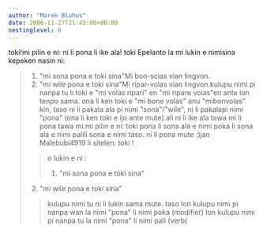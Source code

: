```yaml
---
author: "Marek Blahus"
date: 2006-11-27T21:45:00+00:00
nestinglevel: 0
---
```

toki!mi pilin e ni: ni li pona li ike ala! toki Epelanto la mi lukin e nimisina kepeken nasin ni: 
> 1. "mi sona pona e toki sina"Mi bon-scias vian lingvon. 
> 2. "mi wile pona e toki sina"Mi ripar-volas vian lingvon.kulupu nimi pi nanpa tu li toki e "mi volas ripari" en "mi ripare volas"en ante lon tenpo sama. ona li ken toki e "mi bone volas" anu "mibonvolas" kin, taso ni li pakala ala pi nimi "sona"/"wile", ni li pakalapi nimi "pona" (ona li ken toki e ijo ante mute).ali ni li ike ala tawa mi li pona tawa mi.mi pilin e ni: toki pona li sona ala e nimi poka li sona ala e nimi palili sona e nimi taso. ni li pona mute :)jan Malebubi4919 li sitelen:
> toki !
>> o lukin e ni :
>> 1. "mi sona pona e toki sina"
> 2. "mi wile pona e toki sina"
>> kulupu nimi tu ni li lukin sama mute.
> taso lon kulupu nimi pi nanpa wan la nimi "pona" li nimi poka (modifier)
> lon kulupu nimi pi nanpa tu la nimi "pona" li nimi pali (verb)